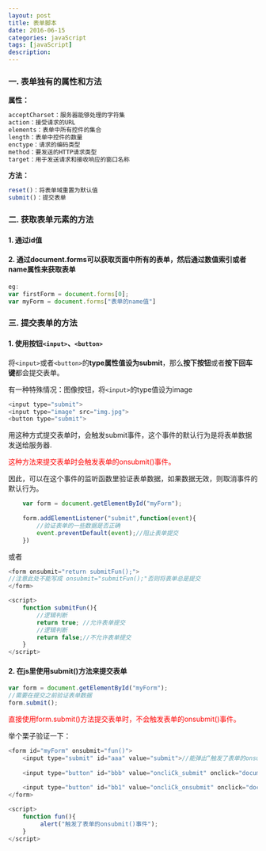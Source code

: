 ```yaml
---
layout: post
title: 表单脚本
date: 2016-06-15
categories: javaScript
tags: [javaScript]
description: 
---
```


### 一. 表单独有的属性和方法

**属性：**
```js
acceptCharset：服务器能够处理的字符集
action：接受请求的URL
elements：表单中所有控件的集合
length：表单中控件的数量
enctype：请求的编码类型
method：要发送的HTTP请求类型
target：用于发送请求和接收响应的窗口名称
```

**方法：**
```js
reset()：将表单域重置为默认值
submit()：提交表单
```

### 二. 获取表单元素的方法

#### 1. 通过id值

#### 2. 通过document.forms可以获取页面中所有的表单，然后通过数值索引或者name属性来获取表单

```js
eg:
var firstForm = document.forms[0];
var myForm = document.forms["表单的name值"]
```

### 三. 提交表单的方法

#### 1. 使用按钮`<input>`、`<button>`

将`<input>`或者`<button>`的**type属性值设为submit**，那么**按下按钮**或者**按下回车键**都会提交表单。

有一种特殊情况：图像按钮，将`<input>`的type值设为image
```js
<input type="submit">
<input type="image" src="img.jpg">
<button type="submit">
```

用这种方式提交表单时，会触发submit事件，这个事件的默认行为是将表单数据发送给服务器.

<font color="red">这种方法来提交表单时会触发表单的onsubmit()事件。</font>

因此，可以在这个事件的监听函数里验证表单数据，如果数据无效，则取消事件的默认行为。

```js
    var form = document.getElementById("myForm");
    
    form.addElementListener("submit",function(event){
    	//验证表单的一些数据是否正确
    	event.preventDefault(event);//阻止表单提交
    })
```
或者

```js
<form onsubmit="return submitFun();"> 
//注意此处不能写成 onsubmit="submitFun();"否则将表单总是提交  
</form> 

<script>  
	function submitFun(){  
	    //逻辑判断  
	    return true; //允许表单提交  
	    //逻辑判断  
	    return false;//不允许表单提交  
	}  
</script> 
```
  
#### 2. 在js里使用submit()方法来提交表单

```js
var form = document.getElementById("myForm");
//需要在提交之前验证表单数据
form.submit();
```

<font color="red">直接使用form.submit()方法提交表单时，不会触发表单的onsubmit()事件。</font>

举个栗子验证一下：

```js
<form id="myForm" onsubmit="fun()">  
    <input type="submit" id="aaa" value="submit">//能弹出“触发了表单的onsubmit()事件”
      
	<input type="button" id="bbb" value="oncliCk_submit" onclick="document.forms[0].submit()"> //不能出现弹出框
  
    <input type="button" id="bb1" value="oncliCk_onsubmit" onclick="document.forms[0].onsubmit()"> //能弹出“触发了表单的onsubmit()事件” 
</form>  

<script>  
    function fun(){  
         alert("触发了表单的onsubmit()事件");  
    } 
</script> 
```